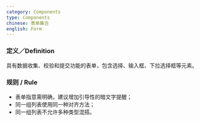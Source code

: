 ```yaml
---
category: Components
type: Components
chinese: 表单集合
english: Form
---
```



### 定义／Definition
具有数据收集、校验和提交功能的表单，包含选择、输入框、下拉选择框等元素。

### 规则 / Rule
- 表单指意需明确，建议增加引导性的暗文字提醒；
- 同一组列表使用同一种对齐方法；
- 同一组列表不允许多种类型混搭。